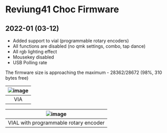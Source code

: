 # Reviung41 Choc Firmware

## 2022-01 (03-12)
- Added support to vial (programmable rotary encoders)
- All functions are disabled (no qmk settings, combo, tap dance)
- All rgb lighting effect
- Mousekey disabled
- USB Polling rate 

The firmware size is approaching the maximum - 28362/28672 (98%, 310 bytes free)


|![image](https://user-images.githubusercontent.com/79617315/158005510-035a8817-f5f7-4373-8a96-f9d837e2ed9c.png)|
|:--:|
| VIA |

|![image](https://user-images.githubusercontent.com/79617315/158005600-4f14f733-77e1-4312-b925-eaf229143706.png)|
|:--:|
| VIAL with programmable rotary encoder |



